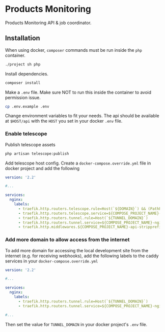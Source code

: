 # Products Monitoring

Products Monitoring API & job coordinator.

## Installation

When using docker, `composer` commands must be run inside the `php` container.

```sh
./project sh php
```

Install dependencies.

```sh
composer install
```

Make a `.env` file. Make sure NOT to run this inside the container to avoid permission issue.

```sh
cp .env.example .env
```

Change environment variables to fit your needs.
The api should be available at `$HOST/api` with the `HOST` you set in your docker `.env` file.

### Enable telescope

Publish telescope assets

```sh
php artisan telescope:publish
```

Add telescope host config. Create a `docker-compose.override.yml` file in docker project and add the following

```yml
version: '2.2'

#...

services:
  nginx:
    labels:
      - traefik.http.routers.telescope.rule=Host(`${DOMAIN}`) && (PathPrefix(`/telescope`) || PathPrefix(`/vendor`))
      - traefik.http.routers.telescope.service=${COMPOSE_PROJECT_NAME}-nginx
      - traefik.http.routers.tunnel.rule=Host(`${TUNNEL_DOMAIN}`)
      - traefik.http.routers.tunnel.service=${COMPOSE_PROJECT_NAME}-nginx
      - traefik.http.middlewares.${COMPOSE_PROJECT_NAME}-api-stripprefix.stripprefix.prefixes=${API_PATH_PREFIX:-/}
```

### Add more domain to allow access from the internet

To add more domain for accessing the local development site from the internet (e.g. for receiving webhooks),
add the following labels to the caddy services in your `docker-compose.override.yml`

```yml
version: '2.2'

#...

services:
  nginx:
    labels:
      - traefik.http.routers.tunnel.rule=Host(`${TUNNEL_DOMAIN}`)
      - traefik.http.routers.tunnel.service=${COMPOSE_PROJECT_NAME}-nginx

#...
```

Then set the value for `TUNNEL_DOMAIN` in your docker project's `.env` file.
